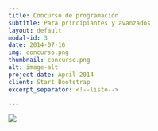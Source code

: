 ```yaml
---
title: Concurso de programación
subtitle: Para principiantes y avanzados
layout: default
modal-id: 3
date: 2014-07-16
img: concurso.png
thumbnail: concurso.png
alt: image-alt
project-date: April 2014
client: Start Bootstrap
excerpt_separator: <!--listo-->

---
```


![](https://www.uv.mx/filu/files/2013/01/Pagina-en-obras.jpg)

<!--listo-->
